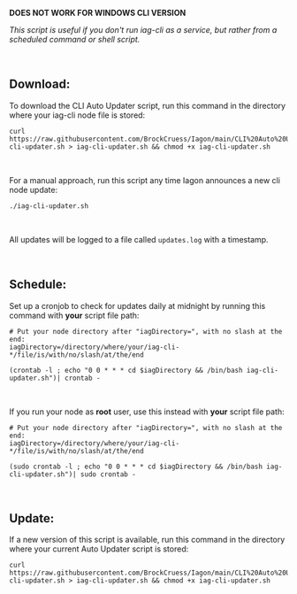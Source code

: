 **DOES NOT WORK FOR WINDOWS CLI VERSION**

*This script is useful if you don't run iag-cli as a service, but rather from a scheduled command or shell script.*

<br>

## Download:

To download the CLI Auto Updater script, run this command in the directory where your iag-cli node file is stored:

```
curl https://raw.githubusercontent.com/BrockCruess/Iagon/main/CLI%20Auto%20Updater/iag-cli-updater.sh > iag-cli-updater.sh && chmod +x iag-cli-updater.sh
```
<br>

For a manual approach, run this script any time Iagon announces a new cli node update:

```
./iag-cli-updater.sh
```
<br>

All updates will be logged to a file called `updates.log` with a timestamp.

<br>

## Schedule:

Set up a cronjob to check for updates daily at midnight by running this command with **your** script file path:

```
# Put your node directory after "iagDirectory=", with no slash at the end:
iagDirectory=/directory/where/your/iag-cli-*/file/is/with/no/slash/at/the/end

(crontab -l ; echo "0 0 * * * cd $iagDirectory && /bin/bash iag-cli-updater.sh")| crontab -
```

<br>

If you run your node as **root** user, use this instead with **your** script file path:

```
# Put your node directory after "iagDirectory=", with no slash at the end:
iagDirectory=/directory/where/your/iag-cli-*/file/is/with/no/slash/at/the/end

(sudo crontab -l ; echo "0 0 * * * cd $iagDirectory && /bin/bash iag-cli-updater.sh")| sudo crontab -
```

<br>

## Update:

If a new version of this script is available, run this command in the directory where your current Auto Updater script is stored:

```
curl https://raw.githubusercontent.com/BrockCruess/Iagon/main/CLI%20Auto%20Updater/iag-cli-updater.sh > iag-cli-updater.sh && chmod +x iag-cli-updater.sh
```
